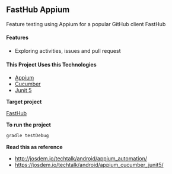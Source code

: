 FastHub Appium
---------------------------------------

Feature testing using Appium for a popular GitHub client FastHub

#### Features

* Exploring activities, issues and pull request

#### This Project Uses this Technologies

* [Appium](http://appium.io/)
* [Cucumber](https://cucumber.io/)
* [Junit 5](https://junit.org/junit5/)


**Target project**

[FastHub](https://github.com/k0shk0sh/FastHub)

**To run the project**

```bash
gradle testDebug
```

**Read this as reference**

* http://josdem.io/techtalk/android/appium_automation/
* https://josdem.io/techtalk/android/appium_cucumber_junit5/
